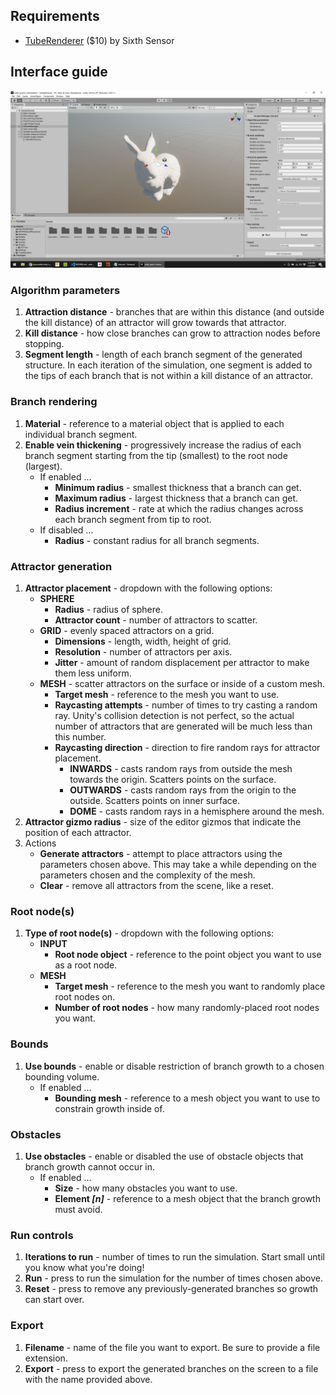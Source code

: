 ## Requirements

* [TubeRenderer](https://assetstore.unity.com/packages/tools/modeling/tuberenderer-3281) ($10) by Sixth Sensor


## Interface guide

![Screenshot of Unity with the custom space colonization interface shown.](screenshot.png)

### Algorithm parameters

1. **Attraction distance** - branches that are within this distance (and outside the kill distance) of an attractor will grow towards that attractor.
2. **Kill distance** - how close branches can grow to attraction nodes before stopping.
3. **Segment length** - length of each branch segment of the generated structure. In each iteration of the simulation, one segment is added to the tips of each branch that is not within a kill distance of an attractor.


### Branch rendering

1. **Material** - reference to a material object that is applied to each individual branch segment.
2. **Enable vein thickening** - progressively increase the radius of each branch segment starting from the tip (smallest) to the root node (largest).
    * If enabled ...
      * **Minimum radius** - smallest thickness that a branch can get.
      * **Maximum radius** - largest thickness that a branch can get.
      * **Radius increment** - rate at which the radius changes across each branch segment from tip to root.
    * If disabled ...
      * **Radius** - constant radius for all branch segments.

### Attractor generation

1. **Attractor placement** - dropdown with the following options:
    * **SPHERE**
      * **Radius** - radius of sphere.
      * **Attractor count** - number of attractors to scatter.
    * **GRID** - evenly spaced attractors on a grid.
      * **Dimensions** - length, width, height of grid.
      * **Resolution** - number of attractors per axis.
      * **Jitter** - amount of random displacement per attractor to make them less uniform.
    * **MESH** - scatter attractors on the surface or inside of a custom mesh.
      * **Target mesh** - reference to the mesh you want to use.
      * **Raycasting attempts** - number of times to try casting a random ray. Unity's collision detection is not perfect, so the actual number of attractors that are generated will be much less than this number.
      * **Raycasting direction** - direction to fire random rays for attractor placement.
        * **INWARDS** - casts random rays from outside the mesh towards the origin. Scatters points on the surface.
        * **OUTWARDS** - casts random rays from the origin to the outside. Scatters points on inner surface.
        * **DOME** - casts random rays in a hemisphere around the mesh.
2. **Attractor gizmo radius** - size of the editor gizmos that indicate the position of each attractor.
3. Actions
   * **Generate attractors** - attempt to place attractors using the parameters chosen above. This may take a while depending on the parameters chosen and the complexity of the mesh.
   * **Clear** - remove all attractors from the scene, like a reset.


### Root node(s)

1. **Type of root node(s)** - dropdown with the following options:
    * **INPUT**
      * **Root node object** - reference to the point object you want to use as a root node.
    * **MESH**
      * **Target mesh** - reference to the mesh you want to randomly place root nodes on.
      * **Number of root nodes** - how many randomly-placed root nodes you want.


### Bounds

1. **Use bounds** - enable or disable restriction of branch growth to a chosen bounding volume.
    * If enabled ...
      * **Bounding mesh** - reference to a mesh object you want to use to constrain growth inside of.


### Obstacles

1. **Use obstacles** - enable or disabled the use of obstacle objects that branch growth cannot occur in.
    * If enabled ...
      * **Size** - how many obstacles you want to use.
      * **Element _[n]_** - reference to a mesh object that the branch growth must avoid.


### Run controls

1. **Iterations to run** - number of times to run the simulation. Start small until you know what you're doing!
2. **Run** - press to run the simulation for the number of times chosen above.
3. **Reset** - press to remove any previously-generated branches so growth can start over.


### Export

1. **Filename** - name of the file you want to export. Be sure to provide a file extension.
2. **Export** - press to export the generated branches on the screen to a file with the name provided above.